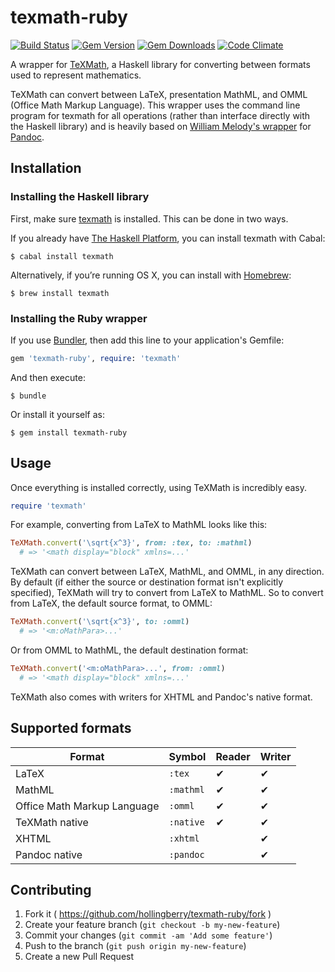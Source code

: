 # texmath-ruby

[![Build Status](https://img.shields.io/travis/hollingberry/texmath-ruby.svg)](https://travis-ci.org/hollingberry/texmath-ruby)
[![Gem Version](https://img.shields.io/gem/v/texmath-ruby.svg)](https://rubygems.org/gems/texmath-ruby)
[![Gem Downloads](https://img.shields.io/gem/dt/texmath-ruby.svg)](https://rubygems.org/gems/texmath-ruby)
[![Code Climate](https://img.shields.io/codeclimate/github/kabisaict/flow.svg)](http://codeclimate.com/github/hollingberry/texmath-ruby)

A wrapper for [TeXMath](https://github.com/jgm/texmath), a Haskell library for
converting between formats used to represent mathematics.

TeXMath can convert between LaTeX, presentation MathML, and OMML (Office Math
Markup Language). This wrapper uses the command line program for
texmath for all operations (rather than interface directly with the
Haskell library) and is heavily based on
[William Melody's wrapper](https://github.com/alphabetum/pandoc-ruby)
for [Pandoc](https://github.com/jgm/pandoc).

## Installation

### Installing the Haskell library

First, make sure [texmath](https://github.com/jgm/texmath) is installed. This
can be done in two ways.

If you already have [The Haskell Platform](https://www.haskell.org/platform/),
you can install texmath with Cabal:

```shell
$ cabal install texmath
```

Alternatively, if you’re running OS X, you can install with
[Homebrew](http://brew.sh):

```shell
$ brew install texmath
```

### Installing the Ruby wrapper

If you use [Bundler](http://bundler.io), then add this line to your
application's Gemfile:

```ruby
gem 'texmath-ruby', require: 'texmath'
```

And then execute:

```shell
$ bundle
```

Or install it yourself as:

```shell
$ gem install texmath-ruby
```

## Usage

Once everything is installed correctly, using TeXMath is incredibly easy.

```ruby
require 'texmath'
```

For example, converting from LaTeX to MathML looks like this:

```ruby
TeXMath.convert('\sqrt{x^3}', from: :tex, to: :mathml)
  # => '<math display="block" xmlns=...'
```

TeXMath can convert between LaTeX, MathML, and OMML, in any
direction. By default (if either the source or destination format
isn't explicitly specified), TeXMath will try to convert from LaTeX to
MathML. So to convert from LaTeX, the default source format, to OMML:

```ruby
TeXMath.convert('\sqrt{x^3}', to: :omml)
  # => '<m:oMathPara>...'
```

Or from OMML to MathML, the default destination format:

```ruby
TeXMath.convert('<m:oMathPara>...', from: :omml)
  # => '<math display="block" xmlns=...'
```

TeXMath also comes with writers for XHTML and Pandoc's native format.

## Supported formats

|             Format            |    Symbol    |  Reader  |  Writer  |
|-------------------------------|--------------|----------|----------|
| LaTeX                         | `:tex`       | &#10004; | &#10004; |
| MathML                        | `:mathml`    | &#10004; | &#10004; |
| Office Math Markup Language   | `:omml`      | &#10004; | &#10004; |
| TeXMath native                | `:native`    | &#10004; | &#10004; |
| XHTML                         | `:xhtml`     |          | &#10004; |
| Pandoc native                 | `:pandoc`    |          | &#10004; |

## Contributing

1. Fork it ( https://github.com/hollingberry/texmath-ruby/fork )
2. Create your feature branch (`git checkout -b my-new-feature`)
3. Commit your changes (`git commit -am 'Add some feature'`)
4. Push to the branch (`git push origin my-new-feature`)
5. Create a new Pull Request
